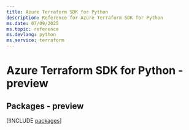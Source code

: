 ```yaml
---
title: Azure Terraform SDK for Python
description: Reference for Azure Terraform SDK for Python
ms.date: 07/09/2025
ms.topic: reference
ms.devlang: python
ms.service: terraform
---
```

# Azure Terraform SDK for Python - preview
## Packages - preview
[!INCLUDE [packages](terraform-index.md)]